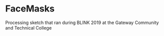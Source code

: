 # FaceMasks
Processing sketch that ran during BLINK 2019 at the Gateway Community and Technical College
